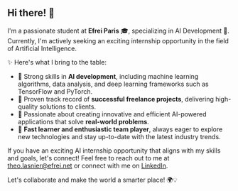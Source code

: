 **Hi there! 👋**
------------------


I'm a passionate student at **Efrei Paris** 🎓, specializing in AI Development 🚀. Currently, I'm actively seeking an exciting internship opportunity in the field of Artificial Intelligence.

✨ Here's what I bring to the table:

- 🤖 Strong skills in **AI development**, including machine learning algorithms, data analysis, and deep learning frameworks such as TensorFlow and PyTorch.
- 💼 Proven track record of **successful freelance projects**, delivering high-quality solutions to clients.
- 🎯 Passionate about creating innovative and efficient AI-powered applications that solve **real-world problems**.
- 🌱 **Fast learner and enthusiastic team player**, always eager to explore new technologies and stay up-to-date with the latest industry trends.

If you have an exciting AI internship opportunity that aligns with my skills and goals, let's connect! Feel free to reach out to me at theo.lasnier@efrei.net or connect with me on [LinkedIn](https://www.linkedin.com/in/theo-lasnier/).

Let's collaborate and make the world a smarter place! 🌍💡
